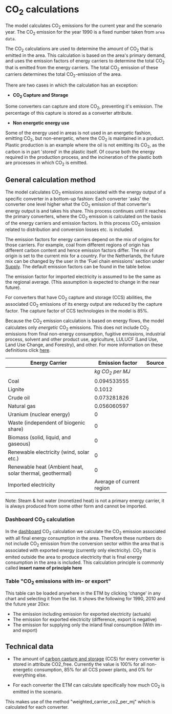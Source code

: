 # CO<sub>2</sub> calculations

The model calculates CO<sub>2</sub> emissions for the current year and the scenario year. The CO<sub>2</sub> emission for the year 1990 is a fixed number taken from `area data`.

The CO<sub>2</sub> calculations are used to determine the amount of CO<sub>2</sub> that is emitted in the area. This calculation is based on the area's primary demand, and uses the emission factors of energy carriers to determine the total CO<sub>2</sub> that is emitted from the energy carriers. The total CO<sub>2</sub> emission of these carriers determines the total CO<sub>2</sub>-emission of the area.

There are two cases in which the calculation has an exception:

-   **CO<sub>2</sub> Capture and Storage**

Some converters can capture and store CO<sub>2</sub>, preventing it's emission. The percentage of this capture is stored as a converter attribute.

-   **Non energetic energy use**

Some of the energy used in areas is not used in an energetic fashion, emitting CO<sub>2</sub>, but non-energetic, where the CO<sub>2</sub> is maintained in a product. Plastic production is an example where the oil is not emitting its CO<sub>2</sub>, as the carbon is in part 'stored' in the plastic itself. Of course both the energy required in the production process, and the incineration of the plastic both are processes in which CO<sub>2</sub> is emitted.

General calculation method
--------------------------

The model calculates CO<sub>2</sub> emissions associated with the energy output of a specific converter in a bottom-up fashion: Each converter 'asks' the converter one level higher what the CO<sub>2</sub> emission of that converter's energy output is and takes his share. This process continues until it reaches the primary converters, where the CO<sub>2</sub> emission is calculated on the basis of the energy carriers and emission factors. In this process CO<sub>2</sub> emission related to distribution and conversion losses etc. is included.

The emission factors for energy carriers depend on the mix of origins for those carriers. For example, coal from different regions of origin has different carbon content and hence emission factors differ. The mix of origin is set to the current mix for a country. For the Netherlands, the future mix can be changed by the user in the 'Fuel chain emissions' section under [Supply](supply.md). The default emission factors can be found in the table below.

The emission factor for imported electricity is assumed to be the same as the regional average. (This assumption is expected to change in the near future).

For converters that have CO<sub>2</sub> capture and storage (CCS) abilities, the associated CO<sub>2</sub> emissions of its energy output are reduced by the capture factor. The capture factor of CCS technologies in the model is 85%.

Because the CO<sub>2</sub> emission calculation is based on energy flows, the model calculates only *energetic* CO<sub>2</sub> emissions. This does not include CO<sub>2</sub> emissions from final non-energy consumption, fugitive emissions, industrial process, solvent and other product use, agriculture, LULUCF (Land Use, Land Use Change, and Forestry), and other. For more information on these definitions click [here](http://www.eea.europa.eu/publications/emep-eea-emission-inventory-guidebook-2009/part-b-sectoral-guidance-chapters).

| Energy Carrier | Emission factor | Source |
|----------------|-----------------|--------|
|  | *kg CO<sub>2</sub> per MJ* |  |
| Coal | 0.094533555 |  |
| Lignite | 0.1012 |  |
| Crude oil | 0.073281826 | |
| Natural gas | 0.056060597 | |
| Uranium (nuclear energy) | 0 | |
| Waste (independent of biogenic share) | 0 | |
| Biomass (solid, liquid, and gaseous) | 0 | |
| Renewable electricity (wind, solar etc.) | 0 | |
| Renewable heat (Ambient heat, solar thermal, geothermal) | 0 | |
| Imported electricity | Average of current region | |

Note: Steam & hot water (monetized heat) is not a primary energy carrier, it is always produced from some other form and cannot be imported.

### Dashboard CO<sub>2</sub> calculation

In the [dashboard](dashboard.md) CO<sub>2</sub> calculation we calculate the CO<sub>2</sub> emission associated with all final energy consumption in the area. Therefore these numbers do not include CO<sub>2</sub> emission from the conversion sector within the area that is associated with exported energy (currently only electricity). CO<sub>2</sub> that is emited outside the area to produce electricity that is final energy consumption in the area is included. This calculation principle is commonly called **insert name of principle here**

### Table "CO<sub>2</sub> emissions with im- or export"

This table can be loaded anywhere in the ETM by clicking 'change' in any chart and selecting it from the list. It shows the following for 1990, 2010 and the future year 20xx:

-   The emission including emission for exported electricity (actuals)
-   The emission for exported electricity (difference, export is negative)
-   The emission for supplying only the inland final consumption (With im- and export)

Technical data
--------------

-   The amount of [carbon capture and storage](http://en.wikipedia.org/wiki/Carbon_capture_and_storage) (CCS) for every converter is stored in attribute CO2\_free. Currently the value is 100% for all non-energetic consumption, 85% for all CCS power plants, and 0% for everything else.

-   For each converter the ETM can calculate specifically how much CO<sub>2</sub> is emitted in the scenario.

This makes use of the method "weighted\_carrier\_co2\_per\_mj" which is calculated for each converter.
